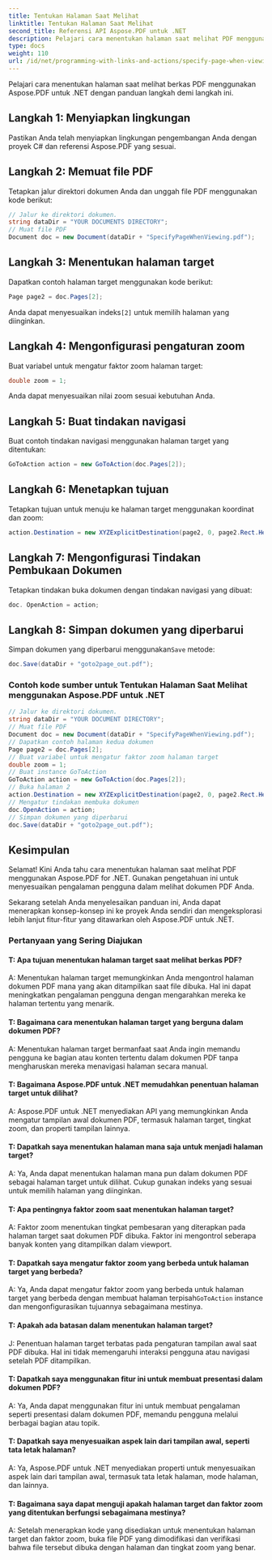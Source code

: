 ```yaml
---
title: Tentukan Halaman Saat Melihat
linktitle: Tentukan Halaman Saat Melihat
second_title: Referensi API Aspose.PDF untuk .NET
description: Pelajari cara menentukan halaman saat melihat PDF menggunakan Aspose.PDF untuk .NET.
type: docs
weight: 110
url: /id/net/programming-with-links-and-actions/specify-page-when-viewing/
---
```

Pelajari cara menentukan halaman saat melihat berkas PDF menggunakan Aspose.PDF untuk .NET dengan panduan langkah demi langkah ini.

## Langkah 1: Menyiapkan lingkungan

Pastikan Anda telah menyiapkan lingkungan pengembangan Anda dengan proyek C# dan referensi Aspose.PDF yang sesuai.

## Langkah 2: Memuat file PDF

Tetapkan jalur direktori dokumen Anda dan unggah file PDF menggunakan kode berikut:

```csharp
// Jalur ke direktori dokumen.
string dataDir = "YOUR DOCUMENTS DIRECTORY";
// Muat file PDF
Document doc = new Document(dataDir + "SpecifyPageWhenViewing.pdf");
```

## Langkah 3: Menentukan halaman target

Dapatkan contoh halaman target menggunakan kode berikut:

```csharp
Page page2 = doc.Pages[2];
```

 Anda dapat menyesuaikan indeks`[2]` untuk memilih halaman yang diinginkan.

## Langkah 4: Mengonfigurasi pengaturan zoom

Buat variabel untuk mengatur faktor zoom halaman target:

```csharp
double zoom = 1;
```

Anda dapat menyesuaikan nilai zoom sesuai kebutuhan Anda.

## Langkah 5: Buat tindakan navigasi

Buat contoh tindakan navigasi menggunakan halaman target yang ditentukan:

```csharp
GoToAction action = new GoToAction(doc.Pages[2]);
```

## Langkah 6: Menetapkan tujuan

Tetapkan tujuan untuk menuju ke halaman target menggunakan koordinat dan zoom:

```csharp
action.Destination = new XYZExplicitDestination(page2, 0, page2.Rect.Height, zoom);
```

## Langkah 7: Mengonfigurasi Tindakan Pembukaan Dokumen

Tetapkan tindakan buka dokumen dengan tindakan navigasi yang dibuat:

```csharp
doc. OpenAction = action;
```

## Langkah 8: Simpan dokumen yang diperbarui

 Simpan dokumen yang diperbarui menggunakan`Save` metode:

```csharp
doc.Save(dataDir + "goto2page_out.pdf");
```

### Contoh kode sumber untuk Tentukan Halaman Saat Melihat menggunakan Aspose.PDF untuk .NET 
```csharp
// Jalur ke direktori dokumen.
string dataDir = "YOUR DOCUMENT DIRECTORY";
// Muat file PDF
Document doc = new Document(dataDir + "SpecifyPageWhenViewing.pdf");
// Dapatkan contoh halaman kedua dokumen
Page page2 = doc.Pages[2];
// Buat variabel untuk mengatur faktor zoom halaman target
double zoom = 1;
// Buat instance GoToAction
GoToAction action = new GoToAction(doc.Pages[2]);
// Buka halaman 2
action.Destination = new XYZExplicitDestination(page2, 0, page2.Rect.Height, zoom);
// Mengatur tindakan membuka dokumen
doc.OpenAction = action;
// Simpan dokumen yang diperbarui
doc.Save(dataDir + "goto2page_out.pdf");
```

## Kesimpulan

Selamat! Kini Anda tahu cara menentukan halaman saat melihat PDF menggunakan Aspose.PDF for .NET. Gunakan pengetahuan ini untuk menyesuaikan pengalaman pengguna dalam melihat dokumen PDF Anda.

Sekarang setelah Anda menyelesaikan panduan ini, Anda dapat menerapkan konsep-konsep ini ke proyek Anda sendiri dan mengeksplorasi lebih lanjut fitur-fitur yang ditawarkan oleh Aspose.PDF untuk .NET.

### Pertanyaan yang Sering Diajukan 

#### T: Apa tujuan menentukan halaman target saat melihat berkas PDF?

A: Menentukan halaman target memungkinkan Anda mengontrol halaman dokumen PDF mana yang akan ditampilkan saat file dibuka. Hal ini dapat meningkatkan pengalaman pengguna dengan mengarahkan mereka ke halaman tertentu yang menarik.

#### T: Bagaimana cara menentukan halaman target yang berguna dalam dokumen PDF?

A: Menentukan halaman target bermanfaat saat Anda ingin memandu pengguna ke bagian atau konten tertentu dalam dokumen PDF tanpa mengharuskan mereka menavigasi halaman secara manual.

#### T: Bagaimana Aspose.PDF untuk .NET memudahkan penentuan halaman target untuk dilihat?

A: Aspose.PDF untuk .NET menyediakan API yang memungkinkan Anda mengatur tampilan awal dokumen PDF, termasuk halaman target, tingkat zoom, dan properti tampilan lainnya.

#### T: Dapatkah saya menentukan halaman mana saja untuk menjadi halaman target?

A: Ya, Anda dapat menentukan halaman mana pun dalam dokumen PDF sebagai halaman target untuk dilihat. Cukup gunakan indeks yang sesuai untuk memilih halaman yang diinginkan.

#### T: Apa pentingnya faktor zoom saat menentukan halaman target?

A: Faktor zoom menentukan tingkat pembesaran yang diterapkan pada halaman target saat dokumen PDF dibuka. Faktor ini mengontrol seberapa banyak konten yang ditampilkan dalam viewport.

#### T: Dapatkah saya mengatur faktor zoom yang berbeda untuk halaman target yang berbeda?

A: Ya, Anda dapat mengatur faktor zoom yang berbeda untuk halaman target yang berbeda dengan membuat halaman terpisah`GoToAction` instance dan mengonfigurasikan tujuannya sebagaimana mestinya.

#### T: Apakah ada batasan dalam menentukan halaman target?

J: Penentuan halaman target terbatas pada pengaturan tampilan awal saat PDF dibuka. Hal ini tidak memengaruhi interaksi pengguna atau navigasi setelah PDF ditampilkan.

#### T: Dapatkah saya menggunakan fitur ini untuk membuat presentasi dalam dokumen PDF?

A: Ya, Anda dapat menggunakan fitur ini untuk membuat pengalaman seperti presentasi dalam dokumen PDF, memandu pengguna melalui berbagai bagian atau topik.

#### T: Dapatkah saya menyesuaikan aspek lain dari tampilan awal, seperti tata letak halaman?

A: Ya, Aspose.PDF untuk .NET menyediakan properti untuk menyesuaikan aspek lain dari tampilan awal, termasuk tata letak halaman, mode halaman, dan lainnya.

#### T: Bagaimana saya dapat menguji apakah halaman target dan faktor zoom yang ditentukan berfungsi sebagaimana mestinya?

A: Setelah menerapkan kode yang disediakan untuk menentukan halaman target dan faktor zoom, buka file PDF yang dimodifikasi dan verifikasi bahwa file tersebut dibuka dengan halaman dan tingkat zoom yang benar.